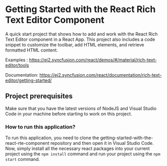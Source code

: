 # Getting Started with the React Rich Text Editor Component

A quick start project that shows how to add and work with the React Rich Text Editor component in a React App. This project also includes a code snippet to customize the toolbar, add HTML elements, and retrieve formatted HTML content.

Examples : https://ej2.syncfusion.com/react/demos/#/material/rich-text-editor/tools  

Documentation: https://ej2.syncfusion.com/react/documentation/rich-text-editor/getting-started/     

## Project prerequisites

Make sure that you have the latest versions of NodeJS and Visual Studio Code in your machine before starting to work on this project.

### How to run this application?

To run this application, you need to clone the getting-started-with-the-react-rte-component repository and then open it in Visual Studio Code. Now, simply install all the necessary react packages into your current project using the `npm install` command and run your project using the `npm start` command.
